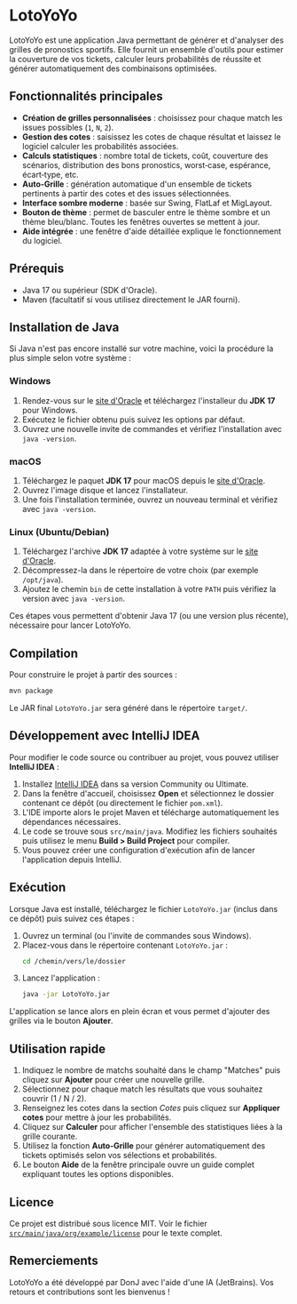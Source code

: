 # LotoYoYo

LotoYoYo est une application Java permettant de générer et d'analyser des grilles de pronostics sportifs. Elle fournit un ensemble d'outils pour estimer la couverture de vos tickets, calculer leurs probabilités de réussite et générer automatiquement des combinaisons optimisées.

## Fonctionnalités principales

- **Création de grilles personnalisées** : choisissez pour chaque match les issues possibles (`1`, `N`, `2`).
- **Gestion des cotes** : saisissez les cotes de chaque résultat et laissez le logiciel calculer les probabilités associées.
- **Calculs statistiques** : nombre total de tickets, coût, couverture des scénarios, distribution des bons pronostics, worst‑case, espérance, écart‑type, etc.
- **Auto‑Grille** : génération automatique d'un ensemble de tickets pertinents à partir des cotes et des issues sélectionnées.
- **Interface sombre moderne** : basée sur Swing, FlatLaf et MigLayout.
- **Bouton de thème** : permet de basculer entre le thème sombre et un thème bleu/blanc. Toutes les fenêtres ouvertes se mettent à jour.
- **Aide intégrée** : une fenêtre d'aide détaillée explique le fonctionnement du logiciel.

## Prérequis

- Java 17 ou supérieur (SDK d'Oracle).
- Maven (facultatif si vous utilisez directement le JAR fourni).

## Installation de Java

Si Java n'est pas encore installé sur votre machine, voici la procédure la
plus simple selon votre système :

### Windows

1. Rendez-vous sur le [site d'Oracle](https://www.oracle.com/java/technologies/downloads/) et
   téléchargez l'installeur du **JDK 17** pour Windows.
2. Exécutez le fichier obtenu puis suivez les options par défaut.
3. Ouvrez une nouvelle invite de commandes et vérifiez l'installation avec
   `java -version`.

### macOS

1. Téléchargez le paquet **JDK 17** pour macOS depuis le [site d'Oracle](https://www.oracle.com/java/technologies/downloads/).
2. Ouvrez l'image disque et lancez l'installateur.
3. Une fois l'installation terminée, ouvrez un nouveau terminal et vérifiez avec
   `java -version`.

### Linux (Ubuntu/Debian)

1. Téléchargez l'archive **JDK 17** adaptée à votre système sur le [site d'Oracle](https://www.oracle.com/java/technologies/downloads/).
2. Décompressez-la dans le répertoire de votre choix (par exemple `/opt/java`).
3. Ajoutez le chemin `bin` de cette installation à votre `PATH` puis vérifiez
   la version avec `java -version`.

Ces étapes vous permettent d'obtenir Java 17 (ou une version plus récente),
nécessaire pour lancer LotoYoYo.

## Compilation

Pour construire le projet à partir des sources :

```bash
mvn package
```

Le JAR final `LotoYoYo.jar` sera généré dans le répertoire `target/`.

## Développement avec IntelliJ IDEA

Pour modifier le code source ou contribuer au projet, vous pouvez utiliser **IntelliJ IDEA** :

1. Installez [IntelliJ IDEA](https://www.jetbrains.com/idea/download/) dans sa version Community ou Ultimate.
2. Dans la fenêtre d'accueil, choisissez **Open** et sélectionnez le dossier contenant ce dépôt (ou directement le fichier `pom.xml`).
3. L'IDE importe alors le projet Maven et télécharge automatiquement les dépendances nécessaires.
4. Le code se trouve sous `src/main/java`. Modifiez les fichiers souhaités puis utilisez le menu **Build > Build Project** pour compiler.
5. Vous pouvez créer une configuration d'exécution afin de lancer l'application depuis IntelliJ.

## Exécution

Lorsque Java est installé, téléchargez le fichier `LotoYoYo.jar` (inclus dans ce
dépôt) puis suivez ces étapes :

1. Ouvrez un terminal (ou l'invite de commandes sous Windows).
2. Placez-vous dans le répertoire contenant `LotoYoYo.jar` :
   ```bash
   cd /chemin/vers/le/dossier
   ```
3. Lancez l'application :
   ```bash
   java -jar LotoYoYo.jar
   ```

L'application se lance alors en plein écran et vous permet d'ajouter des
grilles via le bouton **Ajouter**.

## Utilisation rapide

1. Indiquez le nombre de matchs souhaité dans le champ "Matches" puis cliquez sur **Ajouter** pour créer une nouvelle grille.
2. Sélectionnez pour chaque match les résultats que vous souhaitez couvrir (1 / N / 2).
3. Renseignez les cotes dans la section *Cotes* puis cliquez sur **Appliquer cotes** pour mettre à jour les probabilités.
4. Cliquez sur **Calculer** pour afficher l'ensemble des statistiques liées à la grille courante.
5. Utilisez la fonction **Auto‑Grille** pour générer automatiquement des tickets optimisés selon vos sélections et probabilités.
6. Le bouton **Aide** de la fenêtre principale ouvre un guide complet expliquant toutes les options disponibles.

## Licence

Ce projet est distribué sous licence MIT. Voir le fichier [`src/main/java/org/example/license`](src/main/java/org/example/license) pour le texte complet.

## Remerciements

LotoYoYo a été développé par DonJ avec l'aide d'une IA (JetBrains). Vos retours et contributions sont les bienvenus !
